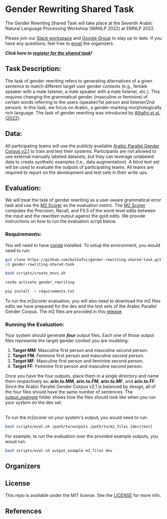 # Gender Rewriting Shared Task

The Gender Rewriting Shared Task will take place at the Seventh Arabic Natural Language Processing Workshop (WANLP 2022) at EMNLP 2022.

Please join our [Slack workspace](https://genderrewriting.slack.com/) and [Google Group](https://groups.google.com/g/gender-rewriting) to stay up to date. If you have any questions, feel free to [email](mailto:gender.rewriting.organizers@gmail.com) the organizers.

***Click here to [register for the shared task](https://docs.google.com/forms/d/e/1FAIpQLSfw45B_oH2eKh9R_JROviQj292ef93zR0dqza4SBr3myh1Ogw/viewform)!***


## Task Description:

The task of gender rewriting refers to generating alternatives of a given sentence to match different target user gender contexts (e.g., female speaker with a male listener, a male speaker with a male listener, etc.). This requires changing the grammatical gender (masculine or feminine) of certain words referring to the users (speaker/1st person and listener/2nd person). In this task, we focus on Arabic, a gender-marking morphologically rich language. The task of gender rewriting was introduced by [Alhafni et al. (2022)](XX).


## Data:

All participating teams will use the publicly available [Arabic Parallel Gender Corpus v2.1](XYZ) to train and test their systems. Participants are not allowed to use external manually labeled datasets, but they can leverage unlabeled data to create synthetic examples (i.e., data augmentation). A blind test set will be used to evaluate the outputs of participating teams. All teams are required to report on the development and test sets in their write ups.


## Evaluation:

We will treat the task of gender rewriting as a user-aware grammatical error task and use the [M2 Scorer](XX) as the evaluation metric. The [M2 Scorer](XX) computes the Precision, Recall, and F0.5 of the word-level edits between the input and the rewritten output against the gold edits. We provide instructions on how to run the evaluation script below.<br/>

### Requirements:

You will need to have [conda](https://docs.conda.io/en/latest/miniconda.html) installed. To setup the environment, you would need to run:

```bash
git clone https://github.com/balhafni/gender-rewriting-shared-task.git
cd gender-rewriting-shared-task

bash scripts/create_envs.sh

conda activate gender_rewriting

pip install -r requirements.txt
```

To run the m2scorer evaluation, you will also need to download the m2 files edits we have prepared for the dev and the test sets of the Arabic Parallel Gender Corpus. The m2 files are provided in this [release]().

### Running the Evaluation:
Your system should generate ***four*** output files. Each one of those output files represents the target gender context you are modeling: 

1. **Target MM**: Masculine first person and masculine second person.
2. **Target FM**: Feminine first person and masculine second person.
3. **Target MF**: Masculine first person and feminine second person.
4. **Target FF**: Feminine first person and masculine second person.

Once you have the four outputs, place them in a single directory and name them respectively as: **arin.to.MM**, **arin.to.FM**, **arin.to.MF**, and **arin.to.FF**. Since the Arabic Parallel Gender Corpus v2.1 is balanced by design, all of the four files should have the same number of sentences. The [output_example](xx) folder shows how the files should look like when you run your system on the dev set.<br/><br/>

To run the m2scorer on your system's output, you would need to run:

```bash
bash scripts/eval.sh /path/to/outputs /path/to/m2_files [dev|test]
```

For example, to run the evaluation over the provided example outputs, you woud run:

```bash
bash scripts/eval.sh output_example m2_files dev
```

## Organizers

## License
This repo is available under the MIT license. See the [LICENSE](LICENSE) for more info.

## References



